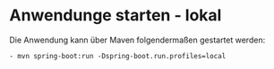 # Anwendunge starten - lokal

    
Die Anwendung kann über Maven folgendermaßen gestartet werden:

    - mvn spring-boot:run -Dspring-boot.run.profiles=local 
